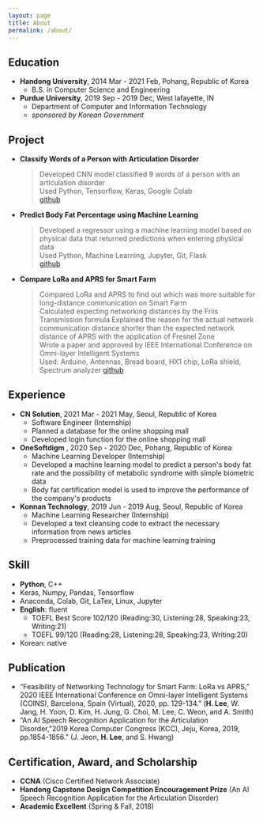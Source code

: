 ```yaml
---
layout: page
title: About
permalink: /about/
---
```


## Education
- **Handong University**, 2014 Mar - 2021 Feb, Pohang, Republic of Korea
    - B.S. in Computer Science and Engineering   
- **Purdue University**, 2019 Sep - 2019 Dec, West lafayette, IN
    - Department of Computer and Information Technology
    - _sponsored by Korean Government_

## Project
- **Classify Words of a Person with Articulation Disorder**   
    > Developed CNN model classified 9 words of a person with an articulation disorder   
    > Used Python, Tensorflow, Keras, Google Colab   
    > [github](https://github.com/dlgur1994/Classify-Words-of-a-Person-with-Articulation-Disorder-using-Deep-Learning)

- **Predict Body Fat Percentage using Machine Learning**   
    > Developed a regressor using a machine learning model based on physical data that returned predictions when entering physical data   
    > Used Python, Machine Learning, Jupyter, Git, Flask   
    > [github](https://github.com/dlgur1994/Predict-Body-Fat-Percentage-using-Machine-Learning)

- **Compare LoRa and APRS for Smart Farm**   
    > Compared LoRa and APRS to find out which was more suitable for long-distance communication on Smart Farm   
    > Calculated expecting networking distances by the Friis Transmission formula 
    > Explained the reason for the actual network communication distance shorter than the expected network distance of APRS with the application of Fresnel Zone   
    > Wrote a paper and approved by IEEE International Conference on Omni-layer Intelligent Systems   
    > Used: Arduino, Antennas, Bread board, HX1 chip, LoRa shield, Spectrum analyzer
    > [github](https://github.com/dlgur1994/Compare-LoRa-and-APRS-for-Smart-Farm)

## Experience
- **CN Solution**, 2021 Mar - 2021 May, Seoul, Republic of Korea
    - Software Engineer (Internship)
    - Planned a database for the online shopping mall
    - Developed login function for the online shopping mall
- **OneSoftdigm** , 2020 Sep - 2020 Dec, Pohang, Republic of Korea
    - Machine Learning Developer (Internship)
    - Developed a machine learning model to predict a person's body fat rate and the possibility of metabolic syndrome with simple biometric data
    - Body fat certification model is used to improve the performance of the company's products
- **Konnan Technology**, 2019 Jun - 2019 Aug, Seoul, Republic of Korea
    - Machine Learning Researcher (Internship)
    - Developed a text cleansing code to extract the necessary information from news articles
    - Preprocessed training data for machine learning training

## Skill
- **Python**, C++
- Keras, Numpy, Pandas, Tensorflow
- Anaconda, Colab, Git, LaTex, Linux, Jupyter
- **English**: fluent
    - TOEFL Best Score 102/120 (Reading:30, Listening:28, Speaking:23, Writing:21)
    - TOEFL 99/120 (Reading:28, Listening:28, Speaking:23, Writing:20)
- Korean: native

## Publication
- “Feasibility of Networking Technology for Smart Farm: LoRa vs APRS,” 2020 IEEE International Conference on Omni-layer Intelligent Systems (COINS), Barcelona, Spain (Virtual), 2020, pp. 129-134." (**H. Lee**, W. Jang, H. Yoon, D. Kim, H. Jung, G. Choi, M. Lee, C. Weon, and A. Smith)
- “An AI Speech Recognition Application for the Articulation Disorder,”2019 Korea Computer Congress (KCC), Jeju, Korea, 2019, pp.1854-1856." (J. Jeon, **H. Lee**, and S. Hwang)

## Certification, Award, and Scholarship
- **CCNA** (Cisco Certified Network Associate)
- **Handong Capstone Design Competition Encouragement Prize** (An AI Speech Recognition Application for the Articulation Disorder)
- **Academic Excellent** (Spring & Fall, 2018)